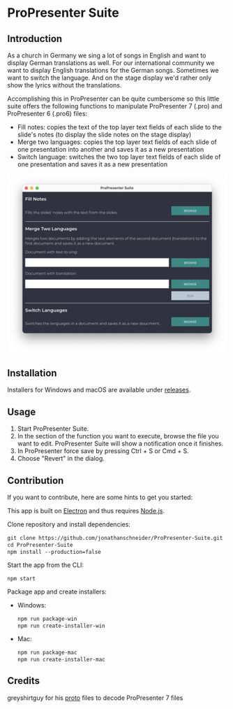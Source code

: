# ProPresenter Suite

## Introduction

As a church in Germany we sing a lot of songs in English and want to display German translations as well. For our international community we want to display English translations for the German songs. Sometimes we want to switch the language. And on the stage display we'd rather only show the lyrics without the translations.

Accomplishing this in ProPresenter can be quite cumbersome so this little suite offers the following functions to manipulate ProPresenter 7 (.pro) and ProPresenter 6 (.pro6) files:
* Fill notes: copies the text of the top layer text fields of each slide to the slide's notes (to display the slide notes on the stage display)
* Merge two languages: copies the top layer text fields of each slide of one presentation into another and saves it as a new presentation
* Switch language: switches the two top layer text fields of each slide of one presentation and saves it as a new presentation

![alt text](assets/images/gui.png "GUI")

## Installation

Installers for Windows and macOS are available under [releases](https://github.com/jonathanschneider/ProPresenter-Suite/releases).

## Usage

1. Start ProPresenter Suite.
1. In the section of the function you want to execute, browse the file you want to edit. ProPresenter Suite will show a notification once it finishes.
1. In ProPresenter force save by pressing Ctrl + S or Cmd + S.
1. Choose "Revert" in the dialog.

## Contribution

If you want to contribute, here are some hints to get you started:

This app is built on [Electron](https://www.electronjs.org) and thus requires [Node.js](https://nodejs.org).

Clone repository and install dependencies:

    git clone https://github.com/jonathanschneider/ProPresenter-Suite.git
    cd ProPresenter-Suite
    npm install --production=false

Start the app from the CLI:

    npm start

Package app and create installers:
* Windows:

      npm run package-win
      npm run create-installer-win

* Mac:

      npm run package-mac
      npm run create-installer-mac

## Credits

greyshirtguy for his [proto](https://github.com/greyshirtguy/ProPresenter7-Proto) files to decode ProPresenter 7 files
